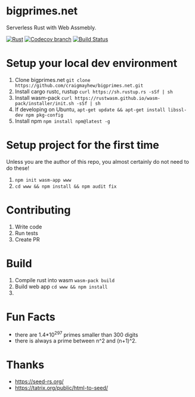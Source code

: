 bigprimes.net
======

Serverless Rust with Web Assmebly.

[![Rust](https://img.shields.io/badge/Rust%20%3E%3D%201.36-000.svg?style=flat-square&logo=rust&colorA=ffffff&style=popout)](https://rust-lang.org/)
[![Codecov branch](https://img.shields.io/codecov/c/github/craigmayhew/bigprimes.net/master.svg)](https://codecov.io/gh/craigmayhew/bigprimes.net)
[![Build Status](https://travis-ci.org/craigmayhew/bigprimes.net.svg?branch=master)](https://travis-ci.org/craigmayhew/bigprimes.net)

Setup your local dev environment
===

 1. Clone bigprimes.net `git clone https://github.com/craigmayhew/bigprimes.net.git`
 2. Install cargo rustc, rustup `curl https://sh.rustup.rs -sSf | sh`
 3. Install wasm-pack `curl https://rustwasm.github.io/wasm-pack/installer/init.sh -sSf | sh`
 4. If developing on Ubuntu, `apt-get update && apt-get install libssl-dev npm pkg-config`
 5. Install npm `npm install npm@latest -g`

Setup project for the first time
===
Unless you are the author of this repo, you almost certainly do not need to do these!
 1. `npm init wasm-app www`
 2. `cd www && npm install && npm audit fix`

Contributing
===

 1. Write code
 2. Run tests
 3. Create PR

Build
===

 1. Compile rust into wasm `wasm-pack build`
 2. Build web app `cd www && npm install`
 3. 
 
Fun Facts
===
- there are 1.4\*10<sup>297</sup> primes smaller than 300 digits
- there is always a prime between n^2 and (n+1)^2.

Thanks
===
 - https://seed-rs.org/
 - https://tatrix.org/public/html-to-seed/
 
